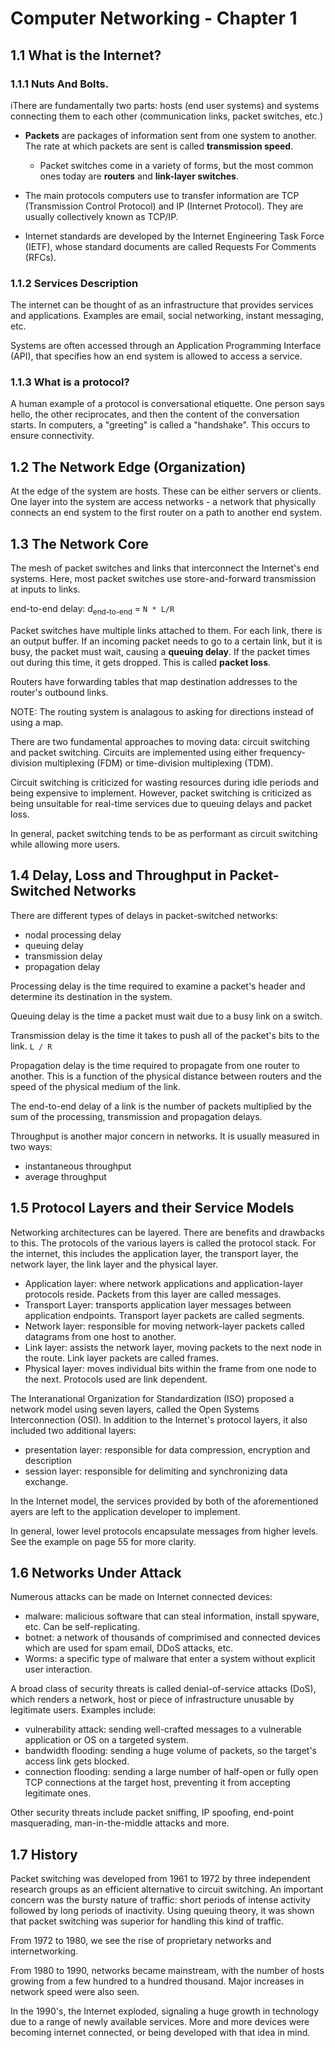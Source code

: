 # Computer Networking - Chapter 1

## 1.1 What is the Internet?

### 1.1.1 Nuts And Bolts.
iThere are fundamentally two parts: hosts (end user systems) and systems
connecting them to each other (communication links, packet switches, etc.)

* **Packets** are packages of information sent from one system to another. The rate
    at which packets are sent is called **transmission speed**.
    * Packet switches come in a variety of forms, but the most common ones today
       are **routers** and **link-layer switches**.

* The main protocols computers use to transfer information are TCP (Transmission
    Control Protocol) and IP (Internet Protocol). They are usually collectively
    known as TCP/IP.
* Internet standards are developed by the Internet Engineering Task Force
    (IETF), whose standard documents are called Requests For Comments (RFCs).

### 1.1.2 Services Description
The internet can be thought of as an infrastructure that provides services and
applications. Examples are email, social networking, instant messaging, etc.

Systems are often accessed through an Application Programming Interface (API),
that specifies how an end system is allowed to access a service.

### 1.1.3 What is a protocol?
A human example of a protocol is conversational etiquette. One person says
hello, the other reciprocates, and then the content of the conversation starts.
In computers, a "greeting" is called a "handshake". This occurs to ensure
connectivity.

## 1.2 The Network Edge (Organization)
At the edge of the system are hosts. These can be either servers or clients. One
layer into the system are access networks - a network that physically connects
an end system to the first router on a path to another end system.

## 1.3 The Network Core
The mesh of packet switches and links that interconnect the Internet's end
systems. Here, most packet switches use store-and-forward transmission at inputs
to links.

end-to-end delay: d<sub>end-to-end</sub> = `N * L/R`

Packet switches have multiple links attached to them. For each link, there is an
output buffer. If an incoming packet needs to go to a certain link, but it is
busy, the packet must wait, causing a **queuing delay**. If the packet times out
during this time, it gets dropped. This is called **packet loss**.

Routers have forwarding tables that map destination addresses to the router's
outbound links.

NOTE: The routing system is analagous to asking for directions instead of using
a map.

There are two fundamental approaches to moving data: circuit switching and
packet switching. Circuits are implemented using either frequency-division
multiplexing (FDM) or time-division multiplexing (TDM). 

Circuit switching is criticized for wasting resources during idle periods and
being expensive to implement. However, packet switching is criticized as being
unsuitable for real-time services due to queuing delays and packet loss.

In general, packet switching tends to be as performant as circuit switching
while allowing more users.

## 1.4 Delay, Loss and Throughput in Packet-Switched Networks
There are different types of delays in packet-switched networks:
* nodal processing delay
* queuing delay
* transmission delay
* propagation delay

Processing delay is the time required to examine a packet's header and determine
its destination in the system.

Queuing delay is the time a packet must wait due to a busy link on a switch.

Transmission delay is the time it takes to push all of the packet's bits to the
link. `L / R`

Propagation delay is the time required to propagate from one router to another.
This is a function of the physical distance between routers and the speed of the
physical medium of the link.

The end-to-end delay of a link is the number of packets multiplied by the sum of
the processing, transmission and propagation delays.

Throughput is another major concern in networks. It is usually measured in two
ways:
* instantaneous throughput
* average throughput

## 1.5 Protocol Layers and their Service Models
Networking architectures can be layered. There are benefits and drawbacks to
this. The protocols of the various layers is called the protocol stack. For the
internet, this includes the application layer, the transport layer, the network
layer, the link layer and the physical layer.

* Application layer: where network applications and application-layer protocols
    reside. Packets from this layer are called messages.
* Transport Layer: transports application layer messages between application
    endpoints. Transport layer packets are called segments.
* Network layer: responsible for moving network-layer packets called datagrams
    from one host to another.
* Link layer: assists the network layer, moving packets to the next node in the
    route. Link layer packets are called frames.
* Physical layer: moves individual bits within the frame from one node to the
    next. Protocols used are link dependent.

The Interanational Organization for Standardization (ISO) proposed a network
model using seven layers, called the Open Systems Interconnection (OSI). In
addition to the Internet's protocol layers, it also included two additional
layers:
* presentation layer: responsible for data compression, encryption and
    description
* session layer: responsible for delimiting and synchronizing data exchange.

In the Internet model, the services provided by both of the aforementioned ayers
are left to the application developer to implement.

In general, lower level protocols encapsulate messages from higher levels. See
the example on page 55 for more clarity.

## 1.6 Networks Under Attack
Numerous attacks can be made on Internet connected devices:
* malware: malicious software that can steal information, install spyware, etc.
    Can be self-replicating.
* botnet: a network of thousands of comprimised and connected devices which
    are used for spam email, DDoS attacks, etc.
* Worms: a specific type of malware that enter a system without explicit user
    interaction.

A broad class of security threats is called denial-of-service attacks (DoS),
which renders a network, host or piece of infrastructure unusable by legitimate
users. Examples include:
* vulnerability attack: sending well-crafted messages to a vulnerable
    application or OS on a targeted system.
* bandwidth flooding: sending a huge volume of packets, so the target's access
    link gets blocked.
* connection flooding: sending a large number of half-open or fully open TCP
    connections at the target host, preventing it from accepting legitimate
    ones.

Other security threats include packet sniffing, IP spoofing, end-point
masquerading, man-in-the-middle attacks and more.

## 1.7 History
Packet switching was developed from 1961 to 1972 by three independent research
groups as an efficient alternative to circuit switching. An important concern
was the bursty nature of traffic: short periods of intense activity followed by
long periods of inactivity. Using queuing theory, it was shown that packet
switching was superior for handling this kind of traffic.

From 1972 to 1980, we see the rise of proprietary networks and internetworking.

From 1980 to 1990, networks became mainstream, with the number of hosts growing
from a few hundred to a hundred thousand. Major increases in network speed were
also seen.

In the 1990's, the Internet exploded, signaling a huge growth in technology due
to a range of newly available services. More and more devices were becoming
internet connected, or being developed with that idea in mind.
